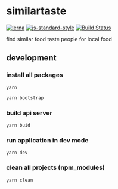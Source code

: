 # similartaste

[![lerna](https://img.shields.io/badge/maintained%20with-lerna-cc00ff.svg)](https://lernajs.io/)
[![js-standard-style](https://img.shields.io/badge/code%20style-standard-brightgreen.svg)](http://standardjs.com) [![Build Status](https://travis-ci.org/happyname0617/similartaste.svg?branch=master)](https://travis-ci.org/happyname0617/similartaste)

find similar food taste people for local food

## development

### install all packages

```yarn```

```yarn bootstrap```

### build api server

```yarn buid```

### run application in dev mode

```yarn dev```

### clean all projects (npm_modules)

```yarn clean```

